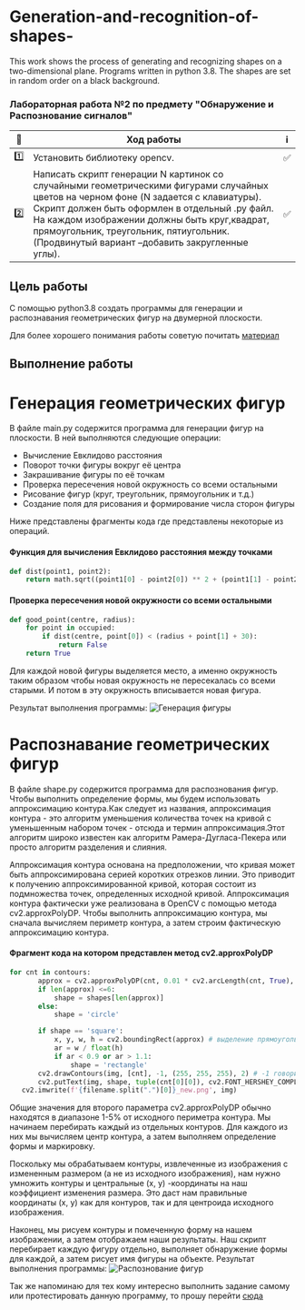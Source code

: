 # Generation-and-recognition-of-shapes- #

This work shows the process of generating and recognizing shapes on a two-dimensional plane. Programs written in python 3.8. The shapes are set in random order on a black background.

###  Лабораторная работа №2 по предмету "Обнаружение и Распознование сигналов" ###


| 🔢  | Ход работы   | ℹ️ |
| ------------- | ------------- |------------- |
| 1️⃣  |  Установить библиотеку opencv.  | ✅ |
| 2️⃣ | Написать скрипт генерации N картинок со случайными геометрическими фигурами случайных цветов на черном фоне (N задается с клавиатуры). Скрипт должен быть оформлен в отдельный .py файл. На каждом изображении должны быть круг,квадрат, прямоугольник, треугольник, пятиугольник. (Продвинутый вариант –добавить закругленные углы). |✅  |


Цель работы
------------
С помощью python3.8 создать программы для генерации и распознавания геометрических фигур на двумерной плоскости.


Для более хорошего понимания работы советую почитать [материал](https://www.pyimagesearch.com/2016/02/08/opencv-shape-detection/)

## Выполнение работы

Генерация геометрических фигур
====================================

В файле main.py содержится программа для генерации фигур на плоскости.
В ней выполняются следующие операции:

* Вычисление Евклидово расстояния
* Поворот точки фигуры вокруг её центра
* Закрашивание фигуры по её точкам
* Проверка пересечения новой окружность со всеми остальными
* Рисование фигур (круг, треугольник, прямоугольник и т.д.)
* Создание поля для рисования и формирование числа сторон фигуры

Ниже представлены фрагменты кода где представлены некоторые из операций.

#### Функция для вычисления Евклидово расстояния между точками
```python
def dist(point1, point2):
    return math.sqrt((point1[0] - point2[0]) ** 2 + (point1[1] - point2[1]) ** 2)
```

#### Проверка пересечения новой окружности со всеми остальными
```python
def good_point(centre, radius):
    for point in occupied:
        if dist(centre, point[0]) < (radius + point[1] + 30):
            return False
    return True
```

Для каждой новой фигуры выделяется место, а именно окружность таким образом чтобы новая окружность не пересекалась со всеми старыми. И потом в эту окружность вписывается новая фигура.

Результат выполнения программы:
![Генерация фигуры](https://bmstu.codes/MorozoFF/lr-2-opc/-/raw/master/1.png)


Распознавание геометрических фигур
=======================================

В файле shape.py содержится программа для распознования фигур. Чтобы выполнить определение формы, мы будем использовать аппроксимацию контура.Как следует из названия, аппроксимация контура - это алгоритм уменьшения количества точек на кривой с уменьшенным набором точек - отсюда и термин аппроксимация.Этот алгоритм широко известен как алгоритм Рамера-Дугласа-Пекера или просто алгоритм разделения и слияния.

Аппроксимация контура основана на предположении, что кривая может быть аппроксимирована серией коротких отрезков линии. Это приводит к получению аппроксимированной кривой, которая состоит из подмножества точек, определенных исходной кривой.
Аппроксимация контура фактически уже реализована в OpenCV с помощью метода cv2.approxPolyDP. Чтобы выполнить аппроксимацию контура, мы сначала вычисляем периметр контура, а затем строим фактическую аппроксимацию контура.

#### Фрагмент кода на котором представлен метод cv2.approxPolyDP

```python
for cnt in contours:
       approx = cv2.approxPolyDP(cnt, 0.01 * cv2.arcLength(cnt, True), True) #второй параметр - max рассточние аппроксимации, последнее true - замкнутый контур
       if len(approx) <=6:
           shape = shapes[len(approx)]
       else:
           shape = 'circle'

       if shape == 'square':
           x, y, w, h = cv2.boundingRect(approx) # выделение прямоугольником интересубщей области
           ar = w / float(h)
           if ar < 0.9 or ar > 1.1:
               shape = 'rectangle'
       cv2.drawContours(img, [cnt], -1, (255, 255, 255), 2) # -1 говорит что закрасить нужно все контуры
       cv2.putText(img, shape, tuple(cnt[0][0]), cv2.FONT_HERSHEY_COMPLEX_SMALL, 1, (255, 255, 255), 1) # координаты, стиль шрифта, размер шрифта, цыет, толщина
   cv2.imwrite(f'{filename.split(".")[0]}_new.png', img)

```

Общие значения для второго параметра cv2.approxPolyDP обычно находятся в диапазоне 1-5% от исходного периметра контура. Мы начинаем перебирать каждый из отдельных контуров. Для каждого из них мы вычисляем центр контура, а затем выполняем определение формы и маркировку.

Поскольку мы обрабатываем контуры, извлеченные из изображения с измененным размером (а не из исходного изображения), нам нужно умножить контуры и центральные (x, y) -координаты на наш коэффициент изменения размера. Это даст нам правильные координаты (x, y) как для контуров, так и для центроида исходного изображения.

Наконец, мы рисуем контуры и помеченную форму на нашем изображении, а затем отображаем наши результаты. Наш скрипт перебирает каждую фигуру отдельно, выполняет обнаружение формы для каждой, а затем рисует имя фигуры на объекте.
Результат выполнения программы:
![Распознование фигур](https://bmstu.codes/MorozoFF/lr-2-opc/-/raw/master/1_new.png)

Так же напоминаю для тех кому интересно выполнить задание самому или протестировать данную программу, то прошу перейти [сюда](https://drive.google.com/drive/folders/1b_molbj8z6JhHV6r178AeI1XpQezehsm?usp=sharing "Практикум по машинному обучению")
